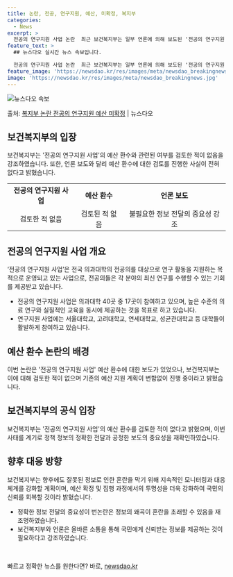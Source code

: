 ```yaml
---
title: 논란, 전공, 연구지원, 예산, 미확정, 복지부
categories:
  - News
excerpt: >
  전공의 연구지원 사업 논란  최근 보건복지부는 일부 언론에 의해 보도된 '전공의 연구지원 사업' 예산 환수 …
feature_text: >
  ## 뉴스다오 실시간 뉴스 속보입니다.

  전공의 연구지원 사업 논란  최근 보건복지부는 일부 언론에 의해 보도된 '전공의 연구지원 사업' 예산 환수 …
feature_image: 'https://newsdao.kr/res/images/meta/newsdao_breakingnews.jpg'
image: 'https://newsdao.kr/res/images/meta/newsdao_breakingnews.jpg'
---
```


![뉴스다오 속보](https://newsdao.kr/res/images/meta/newsdao_breakingnews.jpg)

<p>출처: <a href="https://newsdao.kr/4527" rel="dofollow">복지부 논란 전공의 연구지원 예산 미확정</a> | 뉴스다오</p>

<h2 data-ke-size="size26">보건복지부의 입장</h2>
<p data-ke-size="size16">보건복지부는 '전공의 연구지원 사업'의 예산 환수와 관련된 여부를 검토한 적이 없음을 강조하였습니다. 또한, 언론 보도와 달리 예산 환수에 대한 검토를 진행한 사실이 전혀 없다고 밝혔습니다.</p>
<table>
	<tr>
		<td style="text-align: center; height: 17px;"><b>전공의 연구지원 사업</b></td>
		<td style="text-align: center; height: 17px;"><b>예산 환수</b></td>
		<td style="text-align: center; height: 17px;"><b>언론 보도</b></td>
	</tr>
	<tr>
		<td style="text-align: center;">검토한 적 없음</td>
		<td style="text-align: center;">검토된 적 없음</td>
		<td style="text-align: center;">불필요한 정보 전달의 중요성 강조</td>
	</tr>
</table>

<h2 data-ke-size="size26">전공의 연구지원 사업 개요</h2>
<p data-ke-size="size16">‘전공의 연구지원 사업’은 전국 의과대학의 전공의를 대상으로 연구 활동을 지원하는 목적으로 운영되고 있는 사업으로, 전공의들은 각 분야의 최신 연구를 수행할 수 있는 기회를 제공받고 있습니다.</p>
<ul>
	<li>전공의 연구지원 사업은 의과대학 40곳 중 17곳이 참여하고 있으며, 높은 수준의 의료 연구와 실질적인 교육을 동시에 제공하는 것을 목표로 하고 있습니다.</li>
	<li>연구지원 사업에는 서울대학교, 고려대학교, 연세대학교, 성균관대학교 등 대학들이 활발하게 참여하고 있습니다.</li>
</ul>

<h2 data-ke-size="size26">예산 환수 논란의 배경</h2>
<p data-ke-size="size16">이번 논란은 '전공의 연구지원 사업' 예산 환수에 대한 보도가 있었으나, 보건복지부는 이에 대해 검토한 적이 없으며 기존의 예산 지원 계획이 변함없이 진행 중이라고 밝혔습니다.</p>

<h2 data-ke-size="size26">보건복지부의 공식 입장</h2>
<p data-ke-size="size16">보건복지부는 '전공의 연구지원 사업'의 예산 환수를 검토한 적이 없다고 밝혔으며, 이번 사태를 계기로 정책 정보의 정확한 전달과 공정한 보도의 중요성을 재확인하였습니다.</p>

<h2 data-ke-size="size26">향후 대응 방향</h2>
<p data-ke-size="size16">보건복지부는 향후에도 잘못된 정보로 인한 혼란을 막기 위해 지속적인 모니터링과 대응 체계를 강화할 계획이며, 예산 확정 및 집행 과정에서의 투명성을 더욱 강화하여 국민의 신뢰를 회복할 것이라 밝혔습니다.</p>
<ul>
	<li>정확한 정보 전달의 중요성이 번논란은 정보의 왜곡이 혼란을 초래할 수 있음을 재조명하였습니다.</li>
	<li>보건복지부와 언론은 올바른 소통을 통해 국민에게 신뢰받는 정보를 제공하는 것이 필요하다고 강조하였습니다.</li>
</ul>
<p data-ke-size="size16">&nbsp;</p> 

빠르고 정확한 뉴스를 원한다면? 바로, <a href="https://newsdao.kr" rel="dofollow">newsdao.kr</a>


